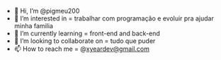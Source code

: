 - 👋 Hi, I’m @pigmeu200
- 👀 I’m interested in =  trabalhar com programação e evoluir pra ajudar minha familia
- 🌱 I’m currently learning = front-end and back-end
- 💞️ I’m looking to collaborate on = tudo que puder
- 📫 How to reach me = @xyeardev@gmail.com

<!---
pigmeu200/pigmeu200 is a ✨ special ✨ repository because its `README.md` (this file) appears on your GitHub profile.
You can click the Preview link to take a look at your changes.
--->
